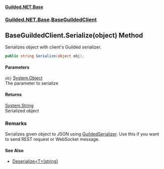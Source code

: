
#### [Guilded.NET.Base](Guilded_NET_Base 'Guilded_NET_Base')
### [Guilded.NET.Base](Guilded_NET_Base#Guilded_NET_Base 'Guilded.NET.Base').[BaseGuildedClient](BaseGuildedClient 'Guilded.NET.Base.BaseGuildedClient')
## BaseGuildedClient.Serialize(object) Method
Serializes object with client's Guilded serializer.  
```csharp
public string Serialize(object obj);
```

#### Parameters
<a name='Guilded_NET_Base_BaseGuildedClient_Serialize(object)_obj'></a>
`obj` [System.Object](https://docs.microsoft.com/en-us/dotnet/api/System.Object 'System.Object')  
The parameter to serialize
  

#### Returns
[System.String](https://docs.microsoft.com/en-us/dotnet/api/System.String 'System.String')  
Serialized object
### Remarks
Serializes given object to JSON using [GuildedSerializer](BaseGuildedClient_GuildedSerializer 'Guilded.NET.Base.BaseGuildedClient.GuildedSerializer'). Use this if you want to send REST request or WebSocket message.

#### See Also
- [Deserialize&lt;T&gt;(string)](BaseGuildedClient_Deserialize_T_(string) 'Guilded.NET.Base.BaseGuildedClient.Deserialize&lt;T&gt;(string)')
